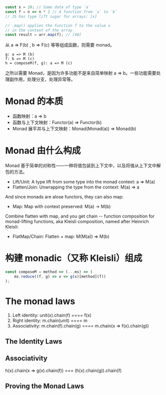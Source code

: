 ```javascript
const x = 20; // Some data of type `a`
const f = n => n * 2 // A function from `a` to `b`
// JS has type lift sugar for arrays: [x]

// .map() applies the function f to the value x
// in the context of the array.
const result = arr.map(f); // [40]
```

从 a => F(b) , b => F(c) 等等组成函数，则需要 monad。

```
g: a => M (b)
f: b => M (c)
h = composeM(f, g): a => M (c)
```

之所以需要 Monad，是因为许多功能不是来自简单映射 a => b。一些功能需要处理副作用，处理分支，处理异常等。

# Monad 的本质

* 函数映射：a => b
* 函数与上下文映射：Functor(a) => Functor(b)
* Monad 展平并与上下文映射：Monad(Monad(a)) => Monad(b)

# Monad 由什么构成

Monad 基于简单的对称性——一种将值包装到上下文中，以及将值从上下文中解包的方法。

* Lift/Unit: A type lift from some type into the monad context: a => M(a)
* Flatten/Join: Unwrapping the type from the context: M(a) => a

And since monads are alose functors, they can also map:

* Map: Map with context preserved: M(a) -> M(b)

Combine flatten with map, and you get chain -- function composition for monad-lifting functions, aka Kleisli composition, named after Heinrich Kleisli:

* FlatMap/Chain: Flatten + map: M(M(a)) => M(b)

# 构建 monadic（又称 Kleisli）组成

```javascript
const composeM = method => (...ms) => (
    ms.reduce((f, g) => x => g(x)[method](f))
);
```

# The monad laws

1. Left identity: unit(x).chain(f) ==== f(x)
2. Right identity: m.chain(unit) ==== m
3. Associativity: m.chain(f).chain(g) ==== m.chain(x => f(x).chain(g))

## The Identity Laws

## Associativity

h(x).chain(x => g(x).chain(f)) === (h(x).chain(g)).chain(f)

## Proving the Monad Laws
